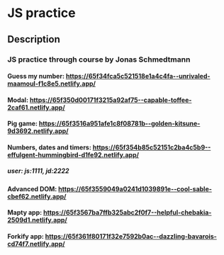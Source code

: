 # JS practice

## Description

### JS practice through course by Jonas Schmedtmann

#### Guess my number: https://65f34fca5c521518e1a4c4fa--unrivaled-maamoul-f1c8e5.netlify.app/

#### Modal: https://65f350d00171f3215a92af75--capable-toffee-2caf61.netlify.app/

#### Pig game: https://65f3516a951afe1c8f08781b--golden-kitsune-9d3692.netlify.app/

#### Numbers, dates and timers: https://65f354b85c52151c2ba4c5b9--effulgent-hummingbird-d1fe92.netlify.app/

##### user: js:1111, jd:2222

#### Advanced DOM: https://65f3559049a0241d1039891e--cool-sable-cbef62.netlify.app/

#### Mapty app: https://65f3567ba7ffb325abc2f0f7--helpful-chebakia-2509d1.netlify.app/

#### Forkify app: https://65f361f80171f32e7592b0ac--dazzling-bavarois-cd74f7.netlify.app/
